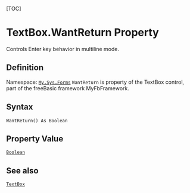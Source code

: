 [TOC]
# TextBox.WantReturn Property
Controls Enter key behavior in multiline mode.
## Definition
Namespace: [`My.Sys.Forms`](My.Sys.Forms.md)
`WantReturn` is property of the TextBox control, part of the freeBasic framework MyFbFramework.
## Syntax
```freeBasic
WantReturn() As Boolean
```
## Property Value
[`Boolean`]("https://www.freebasic.net/wiki/KeyPgBoolean")
## See also
[`TextBox`](TextBox.md)
